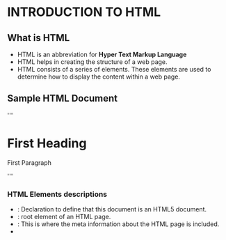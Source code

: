 # INTRODUCTION TO HTML

## What is HTML

* HTML is an abbreviation for **Hyper Text Markup Language**
* HTML helps in creating the structure of a web page.
* HTML consists of a series of elements. These elements are used to determine how to display the content within a web page.

## Sample HTML Document

'''
<!DOCTYPE html>
<html>
<head>
<title>My Title</title>
</head>
<body>
<h1>First Heading</h1>
<p>First Paragraph</p>
</body>
</html>
'''

### HTML Elements descriptions
* <!DOCTYPE html> : Declaration to define that this document is an HTML5 document.
* <html> : root element of an HTML page.
* <head> : This is where the meta information about the HTML page is included.
* <title> : This is used to specify the title for the HTML page. The one that we see on browser's title bar or pages tab.
* <body> : defines the documents body. This is the container for all the visible contents like headings, paragraphs, images, lists, tables, etc.
* <h1> : defines a large heading.
* <p> : defines a paragraph

## HTML Elements
An HTML element contains a start tag, some content, then finally an end tag.

'''
<tagname>Content Here</tagname>
'''

The HTML element is everything from the start tag to the end tag.

## HTML empty tags
Some HTML elements do not have content, like the **<br>** element. We call them empty elements. Empty elements do not have an end tag as well.

## Web Browsers
The purpose of a web browser like Chrome, Edge, Firefox, Safari, ETC, is to read HTML documents and display them correctly.

The browser does not display the HTML tags, but uses them to determine how tp display the document.

## Visualization of an HTML Page Structure
The content inside the <body> section will be displayed in a browser. The content inside the <title> element will be shown in the browser's title bar or in the page's tab.

! [Github Logo](/images/VisualizingHTMLPage.png)
Format: ![Alt Text](url)

